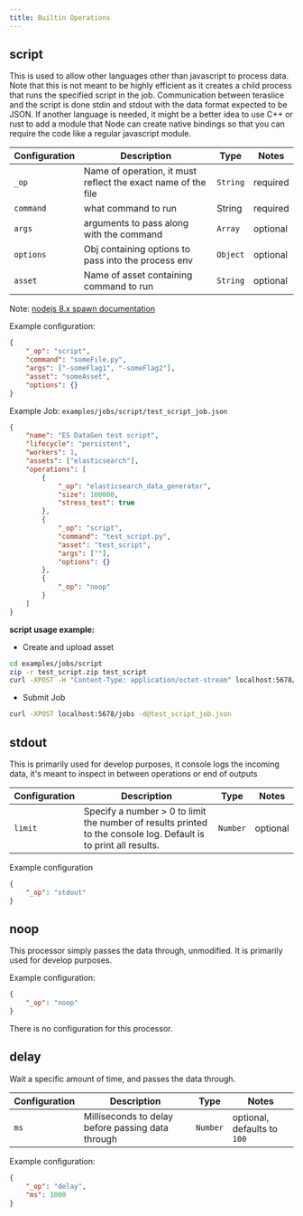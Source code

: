 ```yaml
---
title: Builtin Operations
---
```


## script

This is used to allow other languages other than javascript to process data. Note that this is not meant to be highly efficient as it creates a child process that runs the specified script in the job.  Communication between teraslice and the script is done stdin and stdout with the data format expected to be JSON. If another language is needed, it might be a better idea to use C++ or rust to add a module that Node can create native bindings so that you can require the code like a regular javascript module.

| Configuration | Description                                                   | Type     | Notes    |
| ------------- | ------------------------------------------------------------- | -------- | -------- |
| `_op`         | Name of operation, it must reflect the exact name of the file | `String` | required |
| `command`     | what command to run                                           | String   | required |
| `args`        | arguments to pass along with the command                      | `Array`  | optional |
| `options`     | Obj containing options to pass into the process env           | `Object` | optional |
| `asset`       | Name of asset containing command to run                       | `String` | optional |

Note: [nodejs 8.x spawn documentation](https://nodejs.org/dist/latest-v8.x/docs/api/child_process.html#child_process_child_process_spawn_command_args_options)

Example configuration:

```json
{
    "_op": "script",
    "command": "someFile.py",
    "args": ["-someFlag1", "-someFlag2"],
    "asset": "someAsset",
    "options": {}
}
```

Example Job: `examples/jobs/script/test_script_job.json`

```json
{
    "name": "ES DataGen test script",
    "lifecycle": "persistent",
    "workers": 1,
    "assets": ["elasticsearch"],
    "operations": [
        {
            "_op": "elasticsearch_data_generator",
            "size": 100000,
            "stress_test": true
        },
        {
            "_op": "script",
            "command": "test_script.py",
            "asset": "test_script",
            "args": [""],
            "options": {}
        },
        {
            "_op": "noop"
        }
    ]
}
```

**script usage example:**

- Create and upload asset

```bash
cd examples/jobs/script
zip -r test_script.zip test_script
curl -XPOST -H "Content-Type: application/octet-stream" localhost:5678/assets --data-binary @test_script.zip
```

- Submit Job

```bash
curl -XPOST localhost:5678/jobs -d@test_script_job.json
```

## stdout

This is primarily used for develop purposes, it console logs the incoming data, it's meant to inspect in between operations or end of outputs

| Configuration | Description                                                                                                       | Type     | Notes    |
| ------------- | ----------------------------------------------------------------------------------------------------------------- | -------- | -------- |
| `limit`       | Specify a number > 0 to limit the number of results printed to the console log.  Default is to print all results. | `Number` | optional |

Example configuration

```json
{
    "_op": "stdout"
}
```

## noop

This processor simply passes the data through, unmodified. It is primarily used for develop purposes.

Example configuration:

```json
{
    "_op": "noop"
}
```

There is no configuration for this processor.

## delay

Wait a specific amount of time, and passes the data through.

| Configuration | Description                                       | Type     | Notes                       |
| ------------- | ------------------------------------------------- | -------- | --------------------------- |
| `ms`          | Milliseconds to delay before passing data through | `Number` | optional, defaults to `100` |

Example configuration:

```json
{
    "_op": "delay",
    "ms": 1000
}
```
